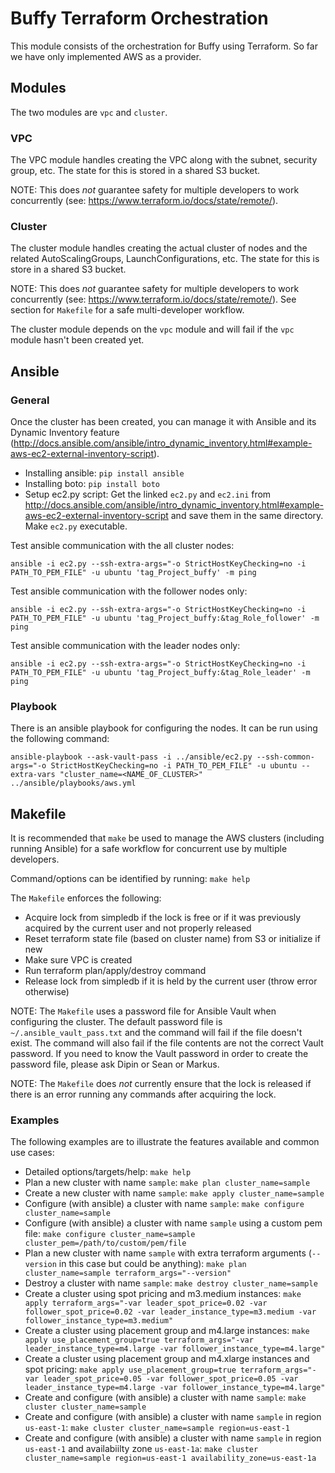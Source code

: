 # Buffy Terraform Orchestration

This module consists of the orchestration for Buffy using Terraform.
So far we have only implemented AWS as a provider.

## Modules

The two modules are `vpc` and `cluster`.

### VPC

The VPC module handles creating the VPC along with the subnet, security group,
etc. The state for this is stored in a shared S3 bucket.

NOTE: This does *not* guarantee safety for multiple developers to work
concurrently (see: https://www.terraform.io/docs/state/remote/).

### Cluster

The cluster module handles creating the actual cluster of nodes and the related
AutoScalingGroups, LaunchConfigurations, etc. The state for this is store in a
shared S3 bucket. 

NOTE: This does *not* guarantee safety for multiple developers to work
concurrently (see: https://www.terraform.io/docs/state/remote/). See section for
`Makefile` for a safe multi-developer workflow.

The cluster module depends on the `vpc` module and will fail if the `vpc` module
hasn't been created yet.

## Ansible

### General

Once the cluster has been created, you can manage it with Ansible and its Dynamic 
Inventory feature (http://docs.ansible.com/ansible/intro_dynamic_inventory.html#example-aws-ec2-external-inventory-script).

* Installing ansible: `pip install ansible`
* Installing boto: `pip install boto`
* Setup ec2.py script: Get the linked `ec2.py` and `ec2.ini` from 
http://docs.ansible.com/ansible/intro_dynamic_inventory.html#example-aws-ec2-external-inventory-script
and save them in the same directory. Make `ec2.py` executable.

Test ansible communication with the all cluster nodes:

`ansible -i ec2.py --ssh-extra-args="-o StrictHostKeyChecking=no -i PATH_TO_PEM_FILE" -u ubuntu 'tag_Project_buffy' -m ping`

Test ansible communication with the follower nodes only:

`ansible -i ec2.py --ssh-extra-args="-o StrictHostKeyChecking=no -i PATH_TO_PEM_FILE" -u ubuntu 'tag_Project_buffy:&tag_Role_follower' -m ping`

Test ansible communication with the leader nodes only:

`ansible -i ec2.py --ssh-extra-args="-o StrictHostKeyChecking=no -i PATH_TO_PEM_FILE" -u ubuntu 'tag_Project_buffy:&tag_Role_leader' -m ping`

### Playbook

There is an ansible playbook for configuring the nodes. It can be run using the
following command:

`ansible-playbook --ask-vault-pass -i ../ansible/ec2.py --ssh-common-args="-o StrictHostKeyChecking=no -i PATH_TO_PEM_FILE" -u ubuntu --extra-vars "cluster_name=<NAME_OF_CLUSTER>" ../ansible/playbooks/aws.yml`

## Makefile

It is recommended that `make` be used to manage the AWS clusters (including
running Ansible) for a safe workflow for concurrent use by multiple developers.

Command/options can be identified by running: `make help`

The `Makefile` enforces the following:

* Acquire lock from simpledb if the lock is free or if it was previously
  acquired by the current user and not properly released
* Reset terraform state file (based on cluster name) from S3 or initialize if
  new
* Make sure VPC is created
* Run terraform plan/apply/destroy command
* Release lock from simpledb if it is held by the current user (throw error
  otherwise)

NOTE: The `Makefile` uses a password file for Ansible Vault when configuring
the cluster. The default password file is `~/.ansible_vault_pass.txt` and 
the command will fail if the file doesn't exist. The command will also fail
if the file contents are not the correct Vault password. If you need to know
the Vault password in order to create the password file, please ask Dipin 
or Sean or Markus.

NOTE: The `Makefile` does *not* currently ensure that the lock is released if
there is an error running any commands after acquiring the lock.

### Examples

The following examples are to illustrate the features available and common use
cases:

* Detailed options/targets/help:
  `make help`
* Plan a new cluster with name `sample`:
  `make plan cluster_name=sample`
* Create a new cluster with name `sample`:
  `make apply cluster_name=sample`
* Configure (with ansible) a cluster with name `sample`:
  `make configure cluster_name=sample`
* Configure (with ansible) a cluster with name `sample` using a custom pem file:
  `make configure cluster_name=sample cluster_pem=/path/to/custom/pem/file`
* Plan a new cluster with name `sample` with extra terraform arguments
  (`--version` in this case but could be anything):
  `make plan cluster_name=sample terraform_args="--version"`
* Destroy a cluster with name `sample`:
  `make destroy cluster_name=sample`
* Create a cluster using spot pricing and m3.medium instances:
  `make apply terraform_args="-var leader_spot_price=0.02 -var follower_spot_price=0.02 -var leader_instance_type=m3.medium -var follower_instance_type=m3.medium"`
* Create a cluster using placement group and m4.large instances:
  `make apply use_placement_group=true terraform_args="-var leader_instance_type=m4.large -var follower_instance_type=m4.large"`
* Create a cluster using placement group and m4.xlarge instances and spot pricing:
  `make apply use_placement_group=true terraform_args="-var leader_spot_price=0.05 -var follower_spot_price=0.05 -var leader_instance_type=m4.large -var follower_instance_type=m4.large"`
* Create and configure (with ansible) a cluster with name `sample`:
  `make cluster cluster_name=sample`
* Create and configure (with ansible) a cluster with name `sample` in region
  `us-east-1`:
  `make cluster cluster_name=sample region=us-east-1`
* Create and configure (with ansible) a cluster with name `sample` in region
  `us-east-1` and availabiilty zone `us-east-1a`:
  `make cluster cluster_name=sample region=us-east-1 availability_zone=us-east-1a`

